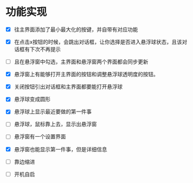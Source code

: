 # 功能实现

- [x] 往主界面添加了最小最大化的按键，并自带有对应功能
- [x] 在点击x按钮的时候，会跳出对话框，让你选择是否进入悬浮球状态，且该对话框有下次不再提示
- [ ] 且在悬浮窗中勾选，主界面和悬浮窗两个界面都会同步更新
- [x] 悬浮窗上有能够打开主界面的按钮和调整悬浮球透明度的按钮。
- [x] 关闭按钮引出对话框和主界面都要能打开悬浮球
- [x] 悬浮球变成圆形
- [x] 悬浮球上显示最近要做的第一件事
- [ ] 悬浮球，鼠标靠上去，显示出悬浮窗
- [ ] 悬浮窗有一个设置界面

- [x] 悬浮窗也能显示第一件事，但是详细信息

- [ ] 靠边缩进
- [ ] 开机自启